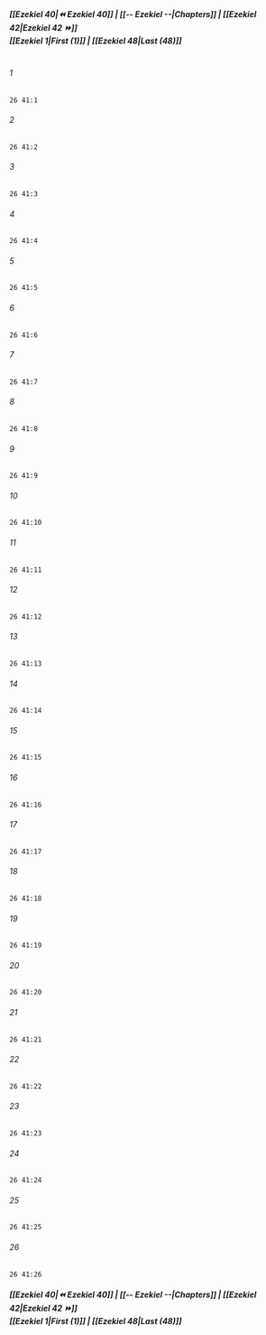 
##### **[[Ezekiel 40|⏪ Ezekiel 40]] | [[-- Ezekiel --|Chapters]] | [[Ezekiel 42|Ezekiel 42 ⏩]]**<br>**[[Ezekiel 1|First (1)]] | [[Ezekiel 48|Last (48)]]**<br><br>

###### 1
``` verse
26 41:1
```
###### 2
``` verse
26 41:2
```
###### 3
``` verse
26 41:3
```
###### 4
``` verse
26 41:4
```
###### 5
``` verse
26 41:5
```
###### 6
``` verse
26 41:6
```
###### 7
``` verse
26 41:7
```
###### 8
``` verse
26 41:8
```
###### 9
``` verse
26 41:9
```
###### 10
``` verse
26 41:10
```
###### 11
``` verse
26 41:11
```
###### 12
``` verse
26 41:12
```
###### 13
``` verse
26 41:13
```
###### 14
``` verse
26 41:14
```
###### 15
``` verse
26 41:15
```
###### 16
``` verse
26 41:16
```
###### 17
``` verse
26 41:17
```
###### 18
``` verse
26 41:18
```
###### 19
``` verse
26 41:19
```
###### 20
``` verse
26 41:20
```
###### 21
``` verse
26 41:21
```
###### 22
``` verse
26 41:22
```
###### 23
``` verse
26 41:23
```
###### 24
``` verse
26 41:24
```
###### 25
``` verse
26 41:25
```
###### 26
``` verse
26 41:26
```

##### **[[Ezekiel 40|⏪ Ezekiel 40]] | [[-- Ezekiel --|Chapters]] | [[Ezekiel 42|Ezekiel 42 ⏩]]**<br>**[[Ezekiel 1|First (1)]] | [[Ezekiel 48|Last (48)]]**
